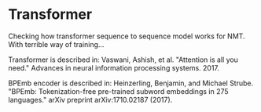 # Transformer

Checking how transformer sequence to sequence model works for NMT. With terrible way of training...

Transformer is described in:
Vaswani, Ashish, et al. "Attention is all you need." Advances in neural information processing systems. 2017.

BPEmb encoder is described in:
Heinzerling, Benjamin, and Michael Strube. "BPEmb: Tokenization-free pre-trained subword embeddings in 275 languages." arXiv preprint arXiv:1710.02187 (2017).
